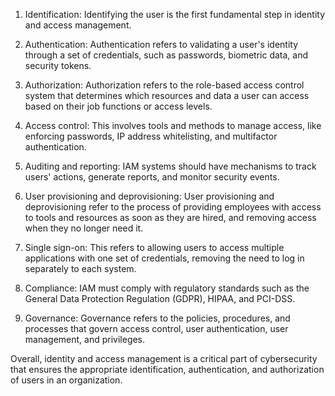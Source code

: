 1. Identification: Identifying the user is the first fundamental step in identity and access management.

2. Authentication: Authentication refers to validating a user's identity through a set of credentials, such as passwords, biometric data, and security tokens.

3. Authorization: Authorization refers to the role-based access control system that determines which resources and data a user can access based on their job functions or access levels.

4. Access control: This involves tools and methods to manage access, like enforcing passwords, IP address whitelisting, and multifactor authentication.

5. Auditing and reporting: IAM systems should have mechanisms to track users' actions, generate reports, and monitor security events.

6. User provisioning and deprovisioning: User provisioning and deprovisioning refer to the process of providing employees with access to tools and resources as soon as they are hired, and removing access when they no longer need it.

7. Single sign-on: This refers to allowing users to access multiple applications with one set of credentials, removing the need to log in separately to each system.

8. Compliance: IAM must comply with regulatory standards such as the General Data Protection Regulation (GDPR), HIPAA, and PCI-DSS.

9. Governance: Governance refers to the policies, procedures, and processes that govern access control, user authentication, user management, and privileges.



Overall, identity and access management is a critical part of cybersecurity that ensures the appropriate identification, authentication, and authorization of users in an organization.